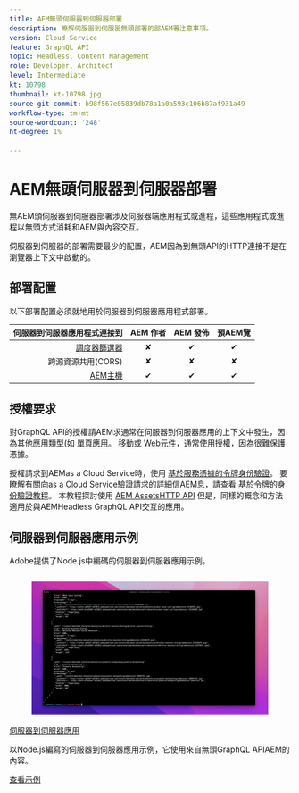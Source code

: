 ```yaml
---
title: AEM無頭伺服器到伺服器部署
description: 瞭解伺服器到伺服器無頭部署的部AEM署注意事項。
version: Cloud Service
feature: GraphQL API
topic: Headless, Content Management
role: Developer, Architect
level: Intermediate
kt: 10798
thumbnail: kt-10798.jpg
source-git-commit: b98f567e05839db78a1a0a593c106b87af931a49
workflow-type: tm+mt
source-wordcount: '248'
ht-degree: 1%

---
```



# AEM無頭伺服器到伺服器部署

無AEM頭伺服器到伺服器部署涉及伺服器端應用程式或進程，這些應用程式或進程以無頭方式消耗和AEM與內容交互。

伺服器到伺服器的部署需要最少的配置，AEM因為到無頭API的HTTP連接不是在瀏覽器上下文中啟動的。

## 部署配置

以下部署配置必須就地用於伺服器到伺服器應用程式部署。

| 伺服器到伺服器應用程式連接到 | AEM 作者 | AEM 發佈 | 預AEM覽 |
|---------------------------------------------------------------:|:----------:|:-----------:|:-----------:|
| [調度器篩選器](./configurations/dispatcher-filters.md) | ✘ | ✔ | ✔ |
| 跨源資源共用(CORS) | ✘ | ✘ | ✘ |
| [AEM主機](./configurations/aem-hosts.md) | ✔ | ✔ | ✔ |

## 授權要求

對GraphQL API的授權請AEM求通常在伺服器到伺服器應用的上下文中發生，因為其他應用類型(如 [單頁應用](./spa.md)。 [移動](./mobile.md)或 [Web元件](./web-component.md)，通常使用授權，因為很難保護憑據。

授權請求到AEMas a Cloud Service時，使用 [基於服務憑據的令牌身份驗證](https://experienceleague.adobe.com/docs/experience-manager-cloud-service/content/implementing/developing/generating-access-tokens-for-server-side-apis.html)。 要瞭解有關向as a Cloud Service驗證請求的詳細信AEM息，請查看 [基於令牌的身份驗證教程](https://experienceleague.adobe.com/docs/experience-manager-learn/getting-started-with-aem-headless/authentication/overview.html)。 本教程探討使用 [AEM AssetsHTTP API](https://experienceleague.adobe.com/docs/experience-manager-cloud-service/content/assets/admin/mac-api-assets.html) 但是，同樣的概念和方法適用於與AEMHeadless GraphQL API交互的應用。

## 伺服器到伺服器應用示例

Adobe提供了Node.js中編碼的伺服器到伺服器應用示例。

<div class="columns is-multiline">
    <!-- Server-to-server app -->
    <div class="column is-half-tablet is-half-desktop is-one-third-widescreen" aria-label="Server-to-server app" tabindex="0">
       <div class="card">
           <div class="card-image">
               <figure class="image is-16by9">
                   <a href="../example-apps/server-to-server-app.md" title="伺服器到伺服器應用" tabindex="-1">
                       <img class="is-bordered-r-small" src="../example-apps/assets/server-to-server-app/server-to-server-card.png" alt="伺服器到伺服器應用">
                   </a>
               </figure>
           </div>
           <div class="card-content is-padded-small">
               <div class="content">
                   <p class="headline is-size-6 has-text-weight-bold"><a href="../example-apps/server-to-server-app.md" title="伺服器到伺服器應用">伺服器到伺服器應用</a></p>
                   <p class="is-size-6">以Node.js編寫的伺服器到伺服器應用示例，它使用來自無頭GraphQL APIAEM的內容。</p>
                   <a href="../example-apps/server-to-server-app.md" class="spectrum-Button spectrum-Button--outline spectrum-Button--primary spectrum-Button--sizeM">
                       <span class="spectrum-Button-label has-no-wrap has-text-weight-bold">查看示例</span>
                   </a>
               </div>
           </div>
       </div>
    </div>
</div>